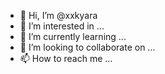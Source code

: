 - 👋 Hi, I’m @xxkyara
- 👀 I’m interested in ...
- 🌱 I’m currently learning ...
- 💞️ I’m looking to collaborate on ...
- 📫 How to reach me ...

<!---
xxkyara/xxkyara is a ✨ special ✨ repository because its `README.md` (this file) appears on your GitHub profile.
You can click the Preview link to take a look at your changes.
--->
